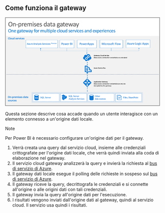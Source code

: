 ## <a name="how-the-gateway-works"></a>Come funziona il gateway
![on-prem-data-gateway-how-it-works](./media/gateway-onprem-how-it-works-include/on-prem-data-gateway-how-it-works.png)

Questa sezione descrive cosa accade quando un utente interagisce con un elemento connesso a un'origine dati locale. 

> [!NOTE]
> Per Power BI è necessario configurare un'origine dati per il gateway.
> 
> 

1. Verrà creata una query dal servizio cloud, insieme alle credenziali crittografate per l'origine dati locale, che verrà quindi inviata alla coda di elaborazione nel gateway.
2. Il servizio cloud gateway analizzerà la query e invierà la richiesta al [bus di servizio di Azure](https://azure.microsoft.com/documentation/services/service-bus/).
3. Il gateway dati locale esegue il polling delle richieste in sospeso sul [bus di servizio di Azure](https://azure.microsoft.com/documentation/services/service-bus/).
4. Il gateway riceve la query, decrittografa le credenziali e si connette all'origine o alle origini dati con tali credenziali.
5. Il gateway invia la query all'origine dati per l'esecuzione.
6. I risultati vengono inviati dall'origine dati al gateway, quindi al servizio cloud. Il servizio usa quindi i risultati.

